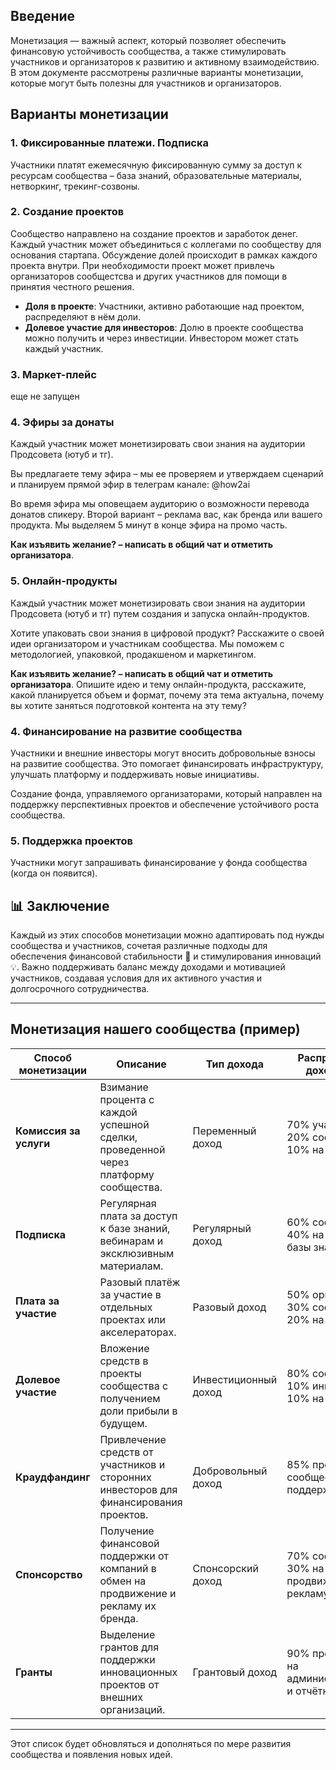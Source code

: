 ## Введение
Монетизация — важный аспект, который позволяет обеспечить финансовую устойчивость сообщества, а также стимулировать участников  и организаторов к развитию  и активному взаимодействию. В этом документе рассмотрены различные варианты монетизации, которые могут быть полезны для участников и организаторов.

## Варианты монетизации

### 1. Фиксированные платежи. Подписка
Участники платят ежемесячную фиксированную сумму за доступ к ресурсам сообщества – база знаний, образовательные материалы, нетворкинг, трекинг-созвоны. 

### 2. Создание проектов
Сообщество направлено на создание проектов и заработок денег. Каждый участник может объединиться с коллегами по сообществу для основания стартапа. 
Обсуждение долей происходит в рамках каждого проекта внутри. При необходимости проект может привлечь организаторов сообщестсва и других участников для помощи в принятия честного решения.  
- **Доля в проекте**: Участники, активно работающие над проектом, распределяют в нём доли.
- **Долевое участие для инвесторов**: Долю в проекте сообщества можно получить и через инвестиции. Инвестором может стать каждый участник.


### 3. Маркет-плейс
еще не запущен

### 4. Эфиры за донаты
Каждый участник может монетизировать свои знания на аудитории Продсовета (ютуб и тг). 

Вы предлагаете тему эфира – мы ее проверяем и утверждаем сценарий и планируем прямой эфир в телеграм канале: @how2ai

Во время эфира мы оповещаем аудиторию о возможности перевода донатов спикеру.
Второй вариант – реклама вас, как бренда или вашего продукта. Мы выделяем 5 минут в конце эфира на промо часть.

**Как изъявить желание? – написать в общий чат и отметить организатора**. 

### 5. Онлайн-продукты
Каждый участник может монетизировать свои знания на аудитории Продсовета (ютуб и тг) путем создания и запуска онлайн-продуктов. 

Хотите упаковать свои знания в цифровой продукт? Расскажите о своей идеи организатором и участникам сообщества. Мы поможем с методологией, упаковкой, продакшеном и маркетингом. 

**Как изъявить желание? – написать в общий чат и отметить организатора**. Опишите идею и тему онлайн-продукта, расскажите, какой планируется объем и формат, почему эта тема актуальна, почему вы хотите заняться подготовкой контента на эту тему?

### 4. Финансирование на развитие сообщества
Участники и внешние инвесторы могут вносить добровольные взносы на развитие сообщества. Это помогает финансировать инфраструктуру,  улучшать платформу и поддерживать новые инициативы.

Создание фонда, управляемого организаторами, который направлен на поддержку перспективных проектов и обеспечение устойчивого роста сообщества.

### 5. Поддержка проектов
Участники могут запрашивать финансирование у фонда сообщества (когда он появится). 

## 📊 Заключение
Каждый из этих способов монетизации можно адаптировать под нужды сообщества и участников, сочетая различные подходы для обеспечения финансовой стабильности 💪 и стимулирования инноваций 💡. Важно поддерживать баланс между доходами и мотивацией участников, создавая условия для их активного участия и долгосрочного сотрудничества.

---

## **Монетизация нашего сообщества** (пример)

| Способ монетизации     | Описание                                                                               | Тип дохода           | Распределение доходов (%)                          |
| ---------------------- | -------------------------------------------------------------------------------------- | -------------------- | -------------------------------------------------- |
| **Комиссия за услуги** | Взимание процента с каждой успешной сделки, проведенной через платформу сообщества.    | Переменный доход     | 70% участнику, 20% сообществу, 10% на развитие     |
| **Подписка**           | Регулярная плата за доступ к базе знаний, вебинарам и эксклюзивным материалам.         | Регулярный доход     | 60% сообществу, 40% на развитие базы знаний        |
| **Плата за участие**   | Разовый платёж за участие в отдельных проектах или акселераторах.                      | Разовый доход        | 50% организатору, 30% сообществу, 20% на поддержку |
| **Долевое участие**    | Вложение средств в проекты сообщества с получением доли прибыли в будущем.             | Инвестиционный доход | 80% сообществу, 10% инвестору, 10% на развитие     |
| **Краудфандинг**       | Привлечение средств от участников и сторонних инвесторов для финансирования проектов.  | Добровольный доход   | 85% проекту, 10% сообществу, 5% на поддержку       |
| **Спонсорство**        | Получение финансовой поддержки от компаний в обмен на продвижение и рекламу их бренда. | Спонсорский доход    | 70% сообществу, 30% на продвижение и рекламу       |
| **Гранты**             | Выделение грантов для поддержки инновационных проектов от внешних организаций.         | Грантовый доход      | 90% проекту, 10% на администрирование и отчётность |

---

Этот список будет обновляться и дополняться по мере развития сообщества и появления новых идей.